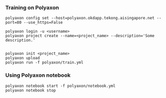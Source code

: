### Training on Polyaxon

```
polyaxon config set --host=polyaxon.okdapp.tekong.aisingapore.net --port=80 --use_https=False

polyaxon login -u <username>
polyaxon project create --name=<project_name> --description='Some description.'


polyaxon init <project_name>
polyaxon upload
polyaxon run -f polyaxon/train.yml
```

### Using Polyaxon notebook

```
polyaxon notebook start -f polyaxon/notebook.yml
polyaxon notebook stop
```
